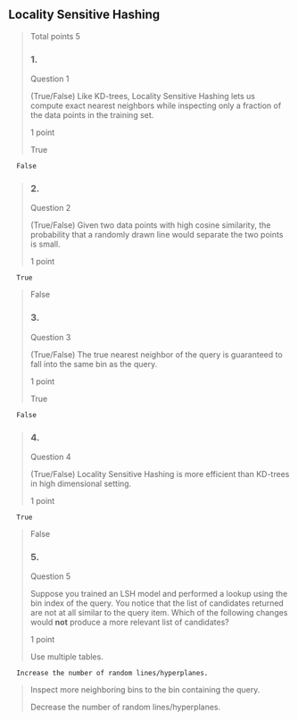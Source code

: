 ## Locality Sensitive Hashing
> 
> Total points 5
> 
> ### 1.
> 
> Question 1
> 
> (True/False) Like KD-trees, Locality Sensitive Hashing lets us compute exact nearest neighbors while inspecting only a fraction of the data points in the training set.
> 
> 1 point
> 
>  True 
> 

      False 
> 
> ### 2.
> 
> Question 2
> 
> (True/False) Given two data points with high cosine similarity, the probability that a randomly drawn line would separate the two points is small.
> 
> 1 point
> 

      True 
> 
>  False 
> 
> ### 3.
> 
> Question 3
> 
> (True/False) The true nearest neighbor of the query is guaranteed to fall into the same bin as the query.
> 
> 1 point
> 
>  True 
> 

      False 
> 
> ### 4.
> 
> Question 4
> 
> (True/False) Locality Sensitive Hashing is more efficient than KD-trees in high dimensional setting.
> 
> 1 point
> 

      True 
> 
>  False 
> 
> ### 5.
> 
> Question 5
> 
> Suppose you trained an LSH model and performed a lookup using the bin index of the query. You notice that the list of candidates returned are not at all similar to the query item. Which of the following changes would **not** produce a more relevant list of candidates?
> 
> 1 point
> 
>  Use multiple tables. 
> 

      Increase the number of random lines/hyperplanes. 
> 
>  Inspect more neighboring bins to the bin containing the query. 
> 
>  Decrease the number of random lines/hyperplanes.
>
